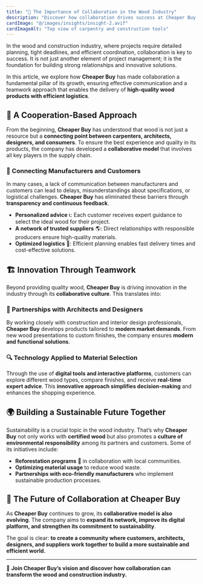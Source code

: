 ```yaml
---
title: "🤝 The Importance of Collaboration in the Wood Industry"
description: "Discover how collaboration drives success at Cheaper Buy, fostering effective communication and teamwork to deliver high-quality products and services."
cardImage: "@/images/insights/insight-2.avif"
cardImageAlt: "Top view of carpentry and construction tools"
---
```


In the wood and construction industry, where projects require detailed planning, tight deadlines, and efficient coordination, collaboration is key to success. It is not just another element of project management; it is the foundation for building strong relationships and innovative solutions.

In this article, we explore how **Cheaper Buy** has made collaboration a fundamental pillar of its growth, ensuring effective communication and a teamwork approach that enables the delivery of **high-quality wood products with efficient logistics**.

## 🌲 A Cooperation-Based Approach

From the beginning, **Cheaper Buy** has understood that wood is not just a resource but a **connecting point between carpenters, architects, designers, and consumers**. To ensure the best experience and quality in its products, the company has developed a **collaborative model** that involves all key players in the supply chain.

### 🔗 Connecting Manufacturers and Customers

In many cases, a lack of communication between manufacturers and customers can lead to delays, misunderstandings about specifications, or logistical challenges. **Cheaper Buy** has eliminated these barriers through **transparency and continuous feedback**.

- **Personalized advice** 📞: Each customer receives expert guidance to select the ideal wood for their project.  
- **A network of trusted suppliers** 🌎: Direct relationships with responsible producers ensure high-quality materials.  
- **Optimized logistics** 🚛: Efficient planning enables fast delivery times and cost-effective solutions.  

## 🏗️ Innovation Through Teamwork

Beyond providing quality wood, **Cheaper Buy** is driving innovation in the industry through its **collaborative culture**. This translates into:

### 🤝 Partnerships with Architects and Designers

By working closely with construction and interior design professionals, **Cheaper Buy** develops products tailored to **modern market demands**. From new wood presentations to custom finishes, the company ensures **modern and functional solutions**.

### 🔍 Technology Applied to Material Selection

Through the use of **digital tools and interactive platforms**, customers can explore different wood types, compare finishes, and receive **real-time expert advice**. This **innovative approach simplifies decision-making** and enhances the shopping experience.

## 🌍 Building a Sustainable Future Together

Sustainability is a crucial topic in the wood industry. That’s why **Cheaper Buy** not only works with **certified wood** but also promotes a **culture of environmental responsibility** among its partners and customers. Some of its initiatives include:

- **Reforestation programs** 🌱 in collaboration with local communities.  
- **Optimizing material usage** to reduce wood waste.  
- **Partnerships with eco-friendly manufacturers** who implement sustainable production processes.  

## 🚀 The Future of Collaboration at Cheaper Buy

As **Cheaper Buy** continues to grow, its **collaborative model is also evolving**. The company aims to **expand its network, improve its digital platform, and strengthen its commitment to sustainability**.

The goal is clear: **to create a community where customers, architects, designers, and suppliers work together to build a more sustainable and efficient world.**

---

📢 **Join Cheaper Buy’s vision and discover how collaboration can transform the wood and construction industry.**
